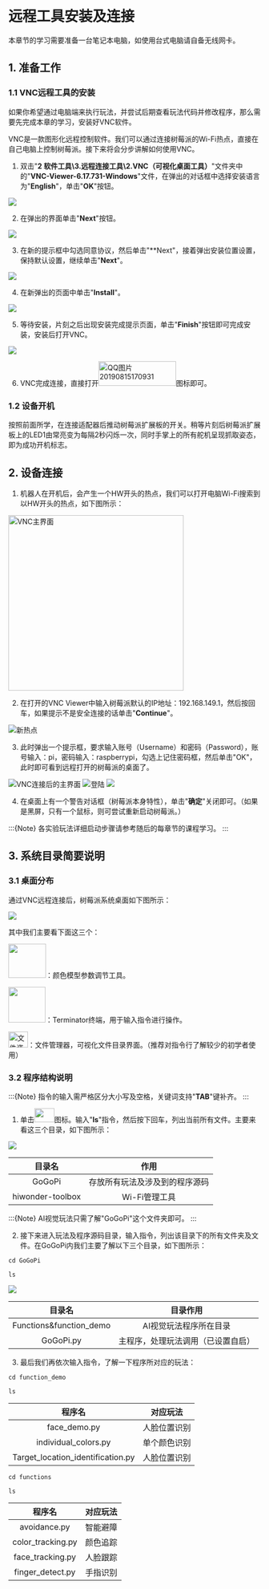 # 远程工具安装及连接

本章节的学习需要准备一台笔记本电脑，如使用台式电脑请自备无线网卡。

## 1. 准备工作

### 1.1 VNC远程工具的安装

如果你希望通过电脑端来执行玩法，并尝试后期查看玩法代码并修改程序，那么需要先完成本章的学习，安装好VNC软件。

VNC是一款图形化远程控制软件。我们可以通过连接树莓派的Wi-Fi热点，直接在自己电脑上控制树莓派。接下来将会分步讲解如何使用VNC。

1)  双击"**2 软件工具\3.远程连接工具\2.VNC（可视化桌面工具）**"文件夹中的"**VNC-Viewer-6.17.731-Windows**"文件，在弹出的对话框中选择安装语言为"**English**"，单击"**OK**"按钮。

<img src="../_static/media/6.remote/1.1/image2.png" class="common_img" />

2)  在弹出的界面单击"**Next**"按钮。

<img src="../_static/media/6.remote/1.1/image3.png" class="common_img" />

3)  在新的提示框中勾选同意协议，然后单击"**Next"，接着弹出安装位置设置，保持默认设置，继续单击"**Next**"。

<img src="../_static/media/6.remote/1.1/image4.png" class="common_img" />

4)  在新弹出的页面中单击"**Install**"。

<img src="../_static/media/6.remote/1.1/image5.png" class="common_img" />

5)  等待安装，片刻之后出现安装完成提示页面，单击"**Finish**"按钮即可完成安装，安装后打开VNC。

<img src="../_static/media/6.remote/1.1/image6.png" class="common_img" />

6)  VNC完成连接，直接打开<img src="../_static/media/6.remote/1.1/image7.png" style="width:1.61111in;height:0.51389in" alt="QQ图片20190815170931" />图标即可。

### 1.2 设备开机

按照前面所学，在连接适配器后推动树莓派扩展板的开关。稍等片刻后树莓派扩展板上的LED1由常亮变为每隔2秒闪烁一次，同时手掌上的所有舵机呈现抓取姿态，即为成功开机标志。

## 2. 设备连接

1)  机器人在开机后，会产生一个HW开头的热点，我们可以打开电脑Wi-Fi搜索到以HW开头的热点，如下图所示：

<img src="../_static/media/6.remote/1.1/image8.png"  alt="VNC主界面" class="common_img" style="width:350px" />

2)  在打开的VNC Viewer中输入树莓派默认的IP地址：192.168.149.1，然后按回车，如果提示不是安全连接的话单击"**Continue**"。

<img src="../_static/media/6.remote/1.1/image9.png"  alt="新热点" class="common_img" />

3. 此时弹出一个提示框，要求输入账号（Username）和密码（Password），账号输入：pi，密码输入：raspberrypi，勾选上记住密码框，然后单击"OK"，此时即可看到远程打开的树莓派的桌面了。

<img src="../_static/media/6.remote/1.1/image10.png" class="common_img" alt="VNC连接后的主界面" />

<img src="../_static/media/6.remote/1.1/image11.png" class="common_img" alt="登陆" />

<img src="../_static/media/6.remote/1.1/image12.png"  />

4. 在桌面上有一个警告对话框（树莓派本身特性），单击"**确定**"关闭即可。（如果是黑屏，只有一个鼠标，则可尝试重新启动树莓派。）

:::{Note}
各实验玩法详细启动步骤请参考随后的每章节的课程学习。
:::

## 3. 系统目录简要说明

### 3.1 桌面分布

通过VNC远程连接后，树莓派系统桌面如下图所示：

<img src="../_static/media/6.remote/2.1/image2.png"  />

其中我们主要看下面这三个：

<img src="../_static/media/6.remote/2.1/image3.png" style="width:0.77639in;height:0.70972in" />：颜色模型参数调节工具。

<img src="../_static/media/6.remote/2.1/image4.png" style="width:0.77361in;height:0.73819in" />：Terminator终端，用于输入指令进行操作。

<img src="../_static/media/6.remote/2.1/image5.png" style="width:0.40625in;height:0.33333in" alt="文件资源管理器" />：文件管理器，可视化文件目录界面。（推荐对指令行了解较少的初学者使用）

### 3.2 程序结构说明

:::{Note}
指令的输入需严格区分大小写及空格，关键词支持"**TAB**"键补齐。
:::

1)  单击<img src="../_static/media/6.remote/2.1/image6.png" style="width:0.41667in;height:0.29167in" />图标。输入"**ls**"指令，然后按下回车，列出当前所有文件。主要来看这三个目录，如下图所示：

<img src="../_static/media/6.remote/2.1/image7.png"  />

|    **目录名**    |            **作用**            |
|:----------------:|:------------------------------:|
|      GoGoPi      | 存放所有玩法及涉及到的程序源码 |
| hiwonder-toolbox |         Wi-Fi管理工具          |

:::{Note}
AI视觉玩法只需了解"GoGoPi"这个文件夹即可。
:::

2)  接下来进入玩法及程序源码目录，输入指令，列出该目录下的所有文件夹及文件。在GoGoPi内我们主要了解以下三个目录，如下图所示：

```commandline
cd GoGoPi
```

```commandline
ls
```

<img src="../_static/media/6.remote/2.1/image8.png"  />

|       **目录名**        |            **目录作用**            |
|:-----------------------:|:----------------------------------:|
| Functions&function_demo |       AI视觉玩法程序所在目录       |
|        GoGoPi.py        | 主程序，处理玩法调用（已设置自启） |

3)  最后我们再依次输入指令，了解一下程序所对应的玩法：

```commandline
cd function_demo
```

```commandline
ls
```

|            **程序名**             | **对应玩法** |
|:---------------------------------:|:------------:|
|           face_demo.py            | 人脸位置识别 |
|       individual_colors.py        | 单个颜色识别 |
| Target_location_identification.py | 人脸位置识别 |

```commandline
cd functions
```

```commandline
ls
```

|    **程序名**     | **对应玩法** |
|:-----------------:|:------------:|
|   avoidance.py    |   智能避障   |
| color_tracking.py |   颜色追踪   |
| face_tracking.py  |   人脸跟踪   |
| finger_detect.py  |   手指识别   |

